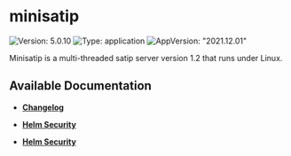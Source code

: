 # minisatip

![Version: 5.0.10](https://img.shields.io/badge/Version-5.0.10-informational?style=flat-square) ![Type: application](https://img.shields.io/badge/Type-application-informational?style=flat-square) ![AppVersion: "2021.12.01"](https://img.shields.io/badge/AppVersion-"2021.12.01"-informational?style=flat-square)

Minisatip is a multi-threaded satip server version 1.2 that runs under Linux.

## Available Documentation

- [**Changelog**](CHANGELOG)

- [**Helm Security**](container-security)

- [**Helm Security**](helm-security)

